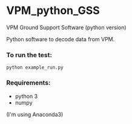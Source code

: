 # VPM_python_GSS
VPM Ground Support Software (python version)

Python software to decode data from VPM.


### To run the test:

```python example_run.py```


### Requirements:
  - python 3
  - numpy
  
  (I'm using Anaconda3)

